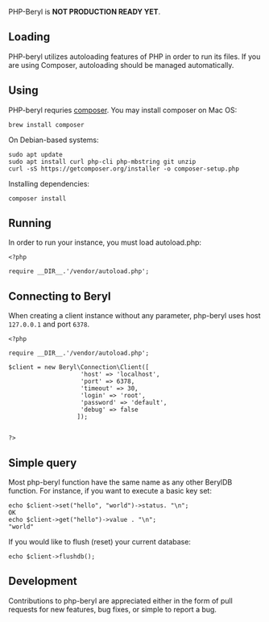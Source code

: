 PHP-Beryl is **NOT PRODUCTION READY YET**.

## Loading 

PHP-beryl utilizes autoloading features of PHP in order to run its
files. If you are using Composer, autoloading should be managed automatically.

## Using

PHP-beryl requries [composer](http://getcomposer.org). You may install
composer on Mac OS:

```
brew install composer
```

On Debian-based systems:

```
sudo apt update
sudo apt install curl php-cli php-mbstring git unzip
curl -sS https://getcomposer.org/installer -o composer-setup.php
```

Installing dependencies:

```
composer install
```

## Running

In order to run your instance, you must load autoload.php:

```
<?php

require __DIR__.'/vendor/autoload.php';
```

## Connecting to Beryl

When creating a client instance without any parameter, php-beryl uses
host ``127.0.0.1`` and port ``6378``.

```
<?php

require __DIR__.'/vendor/autoload.php';

$client = new Beryl\Connection\Client([  
                    'host' => 'localhost', 
                    'port' => 6378, 
                    'timeout' => 30, 
                    'login' => 'root', 
                    'password' => 'default',
                    'debug' => false
                   ]);


?>
```

## Simple query

Most php-beryl function have the same name as any other BerylDB function.
For instance, if you want to execute a basic key set:


```
echo $client->set("hello", "world")->status. "\n";
OK
echo $client->get("hello")->value . "\n";
"world"
```

If you would like to flush (reset) your current database:

```
echo $client->flushdb();
```

## Development

Contributions to php-beryl are appreciated either in the form of pull requests for new features, 
bug fixes, or simple to report a bug.



